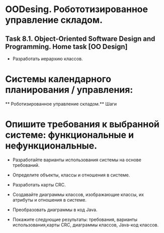 # OODesing. Робототизированное управление складом.

## Task 8.1. Object-Oriented Software Design and Programming. Home task [OO Design]

* Разработать иерархию классов.

#	Системы календарного планирования / управления:
**	Роботизированное управление складом.**
Шаги
#	Опишите требования к выбранной системе: функциональные и нефункциональные.
* Разработайте варианты использования системы на основе требований.
* Определите объекты, классы и отношения в системе. 
* Разработать карты CRC.
* Создавайте диаграммы классов, изображающие классы, их атрибуты и отношения в системе.
*	Преобразовать диаграммы в код Java. 

* Покажите   следующие  результаты: требования, варианты использования,карты CRC, диаграммы классов, Java-код классов.
